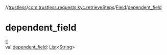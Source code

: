 //[trustless](../../../index.md)/[com.trustless.requests.kyc.retrieveSteps](../index.md)/[Field](index.md)/[dependent_field](dependent_field.md)

# dependent_field

[]\
val [dependent_field](dependent_field.md): [List](https://kotlinlang.org/api/latest/jvm/stdlib/kotlin.collections/-list/index.html)&lt;[String](https://kotlinlang.org/api/latest/jvm/stdlib/kotlin/-string/index.html)&gt;
